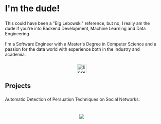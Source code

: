 <h1 align="left">I'm the dude!</h1>

###

<p align="left">This could have been a "Big Lebowski" reference, but no, I really am the dude if you're into Backend Development, Machine Learning and Data Engineering.<br><br>I'm a Software Engineer with a Master's Degree in Computer Science and a passion for the data world with experience both in the industry and academia.</p>

###

<div align="center">
  <a href="https://www.linkedin.com/in/ruben-teimas" target="_blank">
    <img src="https://img.shields.io/static/v1?message=LinkedIn&logo=linkedin&label=&color=0077B5&logoColor=white&labelColor=&style=for-the-badge" height="30" alt="linkedin logo"  />
  </a>
</div>

###

<h2 align="left">Projects</h2>

###

<p align="left">Automatic Detection of Persuation Techniques on Social Networks:</p>

###

<br clear="both">

<div align="center">
  <img src="https://visitor-badge.laobi.icu/badge?page_id=TeimasTeimoso.TeimasTeimoso&right_color=teal&left_text=Fans"  />
</div>

###
